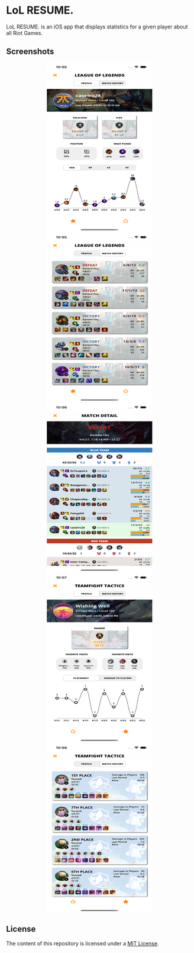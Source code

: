 # LoL RESUME.

LoL RESUME. is an iOS app that displays statistics for a given player about all Riot Games.

## Screenshots

<p align="center">
    <img src="./README-IMAGES/lol-profile.png" width="285" height="457">
    <img src="./README-IMAGES/lol-match-history.png" width="285" height="457">
    <img src="./README-IMAGES/lol-match-detail.png" width="285" height="457">
    <img src="./README-IMAGES/tft-profile.png" width="285" height="457">
    <img src="./README-IMAGES/tft-match-history.png" width="285" height="457">
</p>

## License

The content of this repository is licensed under a [MIT License](LICENSE).
